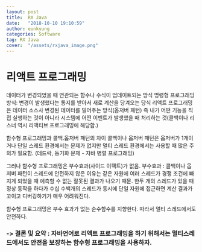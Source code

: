 ```yaml
---
layout: post
title:  RX Java
date:   "2018-10-10 19:10:59"
author: eunkyung
categories: Software
tag: RX Java
cover:  "/assets/rxjava_image.png"
---
```


# 리액트 프로그래밍
데이터가 변경되었을 때 연관되는 함수나 수식이 업데이트되는 방식
명령형 프로그래밍 방식: 변경이 발생했다는 통지를 받아서 새로 계산을 당겨오는 당식
리액트 프로그래밍은 데이터 소스사 변경된 데이터를 밀어주는 방식(옵저버 패턴)
즉 내가 어떤 기능을 직접 실행하는 것이 아니라 시스템에 어떤 이벤트가 발생했을 때 처리하는 것(콜백이나 리스너 역시 리액티브 프로그래밍에 해당함.)

함수형 프로그래밍과 콜백.옵저버 패턴의 차이
콜백이나 옵저버 패턴은 옵저버가 1개이거나 단일 스레드 환경에서는 문제가 없지만 멀티 스레드 환경에서는 사용할 때 많은 주의가 필요함. (데드락, 동기화 문제 - 자바 병렬 프로그래밍)

그러나 함수형 프로그래밍은 부수효과(사이드 이팩트)가 없음. 부수효과 : 콜백이나 옵저버 패턴이 스레드에 안전하지 않은 이유는 같은 자원에 여러 스레드가 경쟁 조건에 빠지게 되었을 때 예측할 수 없는 잘못된 결과가 나오기 때문.
한두 개의 스레드가 있을 때 정상 동작을 하다가 수십 수백개의 스레드가 동시에 단일 자원에 접근하면 계산 결과가 꼬이고 디버깅하기가 매우 어려워진다.

함수형 프로그래밍은 부수 효과가 없는 순수함수를 지향한다. 따라서 멀티 스레드에서도 안전하다. 

### -> 결론 및 요약 : 자바언어로 리액트 프로그래밍을 하기 위해서는 멀티스레드에서도 안전을 보장하는 함수형 프로그래밍을 사용하자.


 
